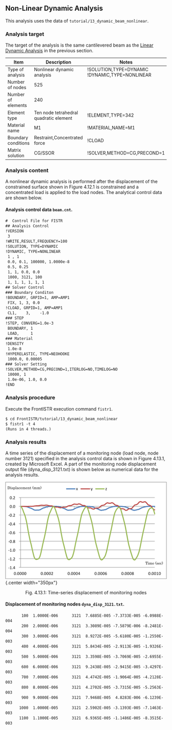 ## Non-Linear Dynamic Analysis

This analysis uses the data of `tutorial/13_dynamic_beam_nonlinear`.

### Analysis target

The target of the analysis is the same cantilevered beam as the [Linear Dynamic Analysis](tutorial_12.md) in the previous section.

 | Item              | Description                          | Notes                                        | Reference |
 |-------------------|--------------------------------------|----------------------------------------------|-----------|
 |Type of analysis   |Nonlinear dynamic analysis            |!SOLUTION,TYPE=DYNAMIC !DYNAMIC,TYPE=NONLINEAR|           |
 |Number of nodes    |525                                   |                                              |           |
 |Number of elements |240                                   |                                              |           |
 |Element type       |Ten node tetrahedral quadratic element|!ELEMENT,TYPE=342                             |           |
 |Material name      |M1                                    |!MATERIAL,NAME=M1                             |           |
 |Boundary conditions|Restraint,Concentrated force          |!CLOAD                                        |           |
 |Matrix solution    |CG/SSOR                               |!SOLVER,METHOD=CG,PRECOND=1                   |           |

### Analysis content

A nonlinear dynamic analysis is performed after the displacement of the constrained surface shown in Figure 4.12.1 is constrained and a concentrated load is applied to the load nodes. The analytical control data are shown below.

#### Analysis control data `beam.cnt`.

```
#  Control File for FISTR
## Analysis Control
!VERSION
 3
!WRITE,RESULT,FREQUENCY=100
!SOLUTION, TYPE=DYNAMIC
!DYNAMIC, TYPE=NONLINEAR
 1 , 1
 0.0, 0.1, 100000, 1.0000e-8
 0.5, 0.25
 1, 1, 0.0, 0.0
 1000, 3121, 100
 1, 1, 1, 1, 1, 1
## Solver Control
### Boundary Conditon
!BOUNDARY, GRPID=1, AMP=AMP1
 FIX, 1, 3, 0.0
!CLOAD, GRPID=1, AMP=AMP1
 CL1,    3,    -1.0
### STEP
!STEP, CONVERG=1.0e-3
 BOUNDARY, 1
 LOAD,     1
### Material
!DENSITY
 1.0e-8
!HYPERELASTIC, TYPE=NEOHOOKE
 1000.0, 0.00005
### Solver Setting
!SOLVER,METHOD=CG,PRECOND=1,ITERLOG=NO,TIMELOG=NO
 10000, 1
 1.0e-06, 1.0, 0.0
!END
```

### Analysis procedure

Execute the FrontISTR execution command `fistr1`.

```
$ cd FrontISTR/tutorial/13_dynamic_beam_nonlinear
$ fistr1 -t 4
(Runs in 4 threads.)
```

### Analysis results

A time series of the displacement of a monitoring node (load node, node number 3121) specified in the analysis control data is shown in Figure 4.13.1, created by Microsoft Excel. A part of the monitoring node displacement output file (dyna_disp_3121.txt) is shown below as numerical data for the analysis results.

![Time-series displacement of monitoring nodes](./media/tutorial13_01.png){.center width="350px"}
<div style="text-align: center;">
Fig. 4.13.1: Time-series displacement of monitoring nodes
</div>

#### Displacement of monitoring nodes `dyna_disp_3121.txt`.

```
       100  1.0000E-006      3121  7.6885E-005 -7.3733E-005 -6.0988E-004
       200  2.0000E-006      3121  3.3089E-005 -7.5879E-006 -8.2481E-004
       300  3.0000E-006      3121  8.9272E-005 -5.6180E-005 -1.2550E-003
       400  4.0000E-006      3121  5.8434E-005 -2.9113E-005 -1.9326E-003
       500  5.0000E-006      3121  3.3598E-005 -3.7069E-005 -2.6955E-003
       600  6.0000E-006      3121  9.2438E-005 -2.9415E-005 -3.4297E-003
       700  7.0000E-006      3121  4.4742E-005 -1.9064E-005 -4.2128E-003
       800  8.0000E-006      3121  4.2702E-005 -3.7315E-005 -5.2563E-003
       900  9.0000E-006      3121  7.9468E-005  4.8283E-006 -6.1239E-003
      1000  1.0000E-005      3121  2.5902E-005 -3.1393E-005 -7.1463E-003
      1100  1.1000E-005      3121  6.9365E-005 -1.1486E-005 -8.3515E-003
```

